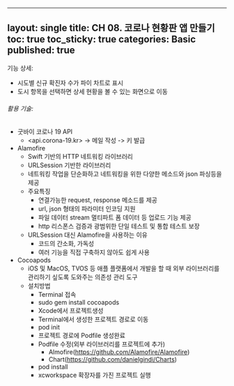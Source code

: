  ---
layout: single
title: CH 08. 코로나 현황판 앱 만들기
toc: true
toc_sticky: true
categories: Basic 
published: true
---

기능 상세:
- 시도별 신규 확진자 수가 파이 차트로 표시
- 도시 항목을 선택하면 상세 현황을 볼 수 있는 화면으로 이동

###### 활용 기술:
- 굿바이 코로나 19 API
    - <api.corona-19.kr> -> 메일 작성 -> 키 발급
- Alamofire
    - Swift 기반의 HTTP 네트워킹 라이브러리
    - URLSession 기반한 라이브러리
    - 네트워킹 작업을 단순화하고 네트워킹을 위한 다양한 메소드와 json 파싱등을 제공
    - 주요특징
        - 연결가능한 request, response 메소드를 제공
        - url, json 형태의 파라미터 인코딩 지원
        - 파일 데이터 stream 멀티파트 폼 데이터 등 업로드 기능 제공
        - http 리스폰스 검증과 광범위한 단일 테스트 및 통합 테스트 보장
    - URLSession 대신 Alamofire을 사용하는 이유
        - 코드의 간소화, 가독성
        - 여러 기능을 직접 구축하지 않아도 쉽게 사용
- Cocoapods
    - iOS 및 MacOS, TVOS 등 애플 플랫폼에서 개발을 할 때 외부 라이브러리를 관리하기 싶도록 도와주는 의존성 관리 도구
    - 설치방법
        - Terminal 접속
        - sudo gem install cocoapods
        - Xcode에서 프로젝트생성
        - Terminal에서 생성한 프로젝트 경로로 이동
        - pod init
        - 프로젝트 경로에 Podfile 생성완료
        - Podfile 수정(외부 라이브러리를 프로젝트에 추가)
            - Almofire(<https://github.com/Alamofire/Alamofire>)
            - Chart(<https://github.com/danielgindi/Charts>)
        - pod install
        - xcworkspace 확장자를 가진 프로젝트 실행
